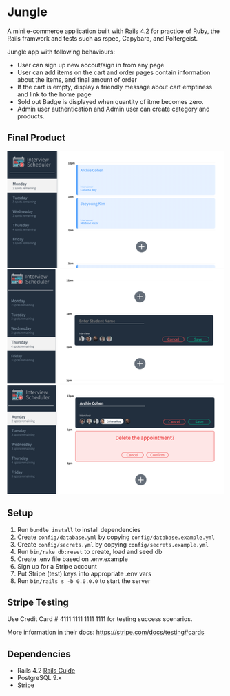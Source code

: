 # Jungle

A mini e-commerce application built with Rails 4.2 for practice of Ruby, the Rails framwork and tests such as rspec, Capybara, and Poltergeist. 

Jungle app with following behaviours:
  - User can sign up new accout/sign in from any page
  - User can add items on the cart and order pages contain information about the items, and final amount of order
  - If the cart is empty, display a friendly message about cart emptiness and link to the home page
  - Sold out Badge is displayed when quantity of itme becomes zero. 
  - Admin user authentication and Admin user can create category and products. 

## Final Product
!["Screenshot of Main Page(DeskTop Ver)"](https://github.com/9boogie/scheduler/blob/master/docs/Main_Page.png)
!["Screenshot of Booking Interview"](https://github.com/9boogie/scheduler/blob/master/docs/Booking_Interview.png)
!["Screenshot of Edit/Delete interview"](https://github.com/9boogie/scheduler/blob/master/docs/Edit_Delete_Interview.png)


## Setup

1. Run `bundle install` to install dependencies
2. Create `config/database.yml` by copying `config/database.example.yml`
3. Create `config/secrets.yml` by copying `config/secrets.example.yml`
4. Run `bin/rake db:reset` to create, load and seed db
5. Create .env file based on .env.example
6. Sign up for a Stripe account
7. Put Stripe (test) keys into appropriate .env vars
8. Run `bin/rails s -b 0.0.0.0` to start the server

## Stripe Testing

Use Credit Card # 4111 1111 1111 1111 for testing success scenarios.

More information in their docs: <https://stripe.com/docs/testing#cards>

## Dependencies

* Rails 4.2 [Rails Guide](http://guides.rubyonrails.org/v4.2/)
* PostgreSQL 9.x
* Stripe
